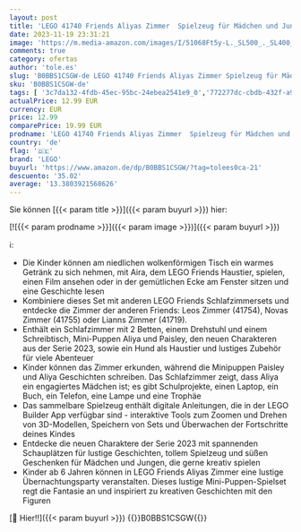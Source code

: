 ```yaml
---
layout: post
title: 'LEGO 41740 Friends Aliyas Zimmer  Spielzeug für Mädchen und Jungen  Übernachtungsparty-Set zum Sammeln mit Paisley aus der Serie 2023 und Hündchen-Figur  Geschenk für Kinder ab 6 Jahren'
date: 2023-11-19 23:31:21
image: 'https://m.media-amazon.com/images/I/51068Ft5y-L._SL500_._SL400_.jpg'
comments: true
category: ofertas
author: 'tole.es'
slug: 'B0BBS1CSGW-de LEGO 41740 Friends Aliyas Zimmer Spielzeug für Mädchen und...'
sku: 'B0BBS1CSGW-de'
tags: [ '3c7da132-4fdb-45ec-95bc-24ebea2541e9_0','772277dc-cbdb-432f-a915-25a321e9ed8c_0','772277dc-cbdb-432f-a915-25a321e9ed8c_3901','Arborist Merchandising Root','Bauspielzeug & Konstruktionsspielzeug','Bauspielzeugsets','Bereit für den Schulanfang','Best Selling','Custom Stores','LEGO','Lernaktivitäten und MINT','Self Service','Special Features Stores','Spielzeug','Stores','Xmas23 Most wanted Toys','e26659c6-d1cd-45cb-800b-2f9b432b8572_0','e26659c6-d1cd-45cb-800b-2f9b432b8572_5901','lego','​Bücher','🇩🇪', ]
actualPrice: 12.99 EUR
currency: EUR
price: 12.99
comparePrice: 19.99 EUR
prodname: 'LEGO 41740 Friends Aliyas Zimmer  Spielzeug für Mädchen und Jungen  Übernachtungsparty-Set zum Sammeln mit Paisley aus der Serie 2023 und Hündchen-Figur  Geschenk für Kinder ab 6 Jahren'
country: 'de'
flag: '🇩🇪'
brand: 'LEGO'
buyurl: 'https://www.amazon.de/dp/B0BBS1CSGW/?tag=tolees0ca-21'
descuento: '35.02'
average: '13.3803921568626'
---
```


Sie können [{{< param title >}}]({{< param buyurl >}}) hier:

[![{{< param prodname >}}]({{< param image >}})]({{< param buyurl >}})

ℹ️:

- Die Kinder können am niedlichen wolkenförmigen Tisch ein warmes Getränk zu sich nehmen, mit Aira, dem LEGO Friends Haustier, spielen, einen Film ansehen oder in der gemütlichen Ecke am Fenster sitzen und eine Geschichte lesen
- Kombiniere dieses Set mit anderen LEGO Friends Schlafzimmersets und entdecke die Zimmer der anderen Friends: Leos Zimmer (41754), Novas Zimmer (41755) oder Lianns Zimmer (41719).
- Enthält ein Schlafzimmer mit 2 Betten, einem Drehstuhl und einem Schreibtisch, Mini-Puppen Aliya und Paisley, den neuen Charakteren aus der Serie 2023, sowie ein Hund als Haustier und lustiges Zubehör für viele Abenteuer
- Kinder können das Zimmer erkunden, während die Minipuppen Paisley und Aliya Geschichten schreiben. Das Schlafzimmer zeigt, dass Aliya ein engagiertes Mädchen ist; es gibt Schulprojekte, einen Laptop, ein Buch, ein Telefon, eine Lampe und eine Trophäe
- Das sammelbare Spielzeug enthält digitale Anleitungen, die in der LEGO Builder App verfügbar sind - interaktive Tools zum Zoomen und Drehen von 3D-Modellen, Speichern von Sets und Überwachen der Fortschritte deines Kindes
- Entdecke die neuen Charaktere der Serie 2023 mit spannenden Schauplätzen für lustige Geschichten, tollem Spielzeug und süßen Geschenken für Mädchen und Jungen, die gerne kreativ spielen
- Kinder ab 6 Jahren können in LEGO Friends Aliyas Zimmer eine lustige Übernachtungsparty veranstalten. Dieses lustige Mini-Puppen-Spielset regt die Fantasie an und inspiriert zu kreativen Geschichten mit den Figuren

[🛒 Hier!!]({{< param buyurl >}})
{{<world>}}B0BBS1CSGW{{</world>}}
